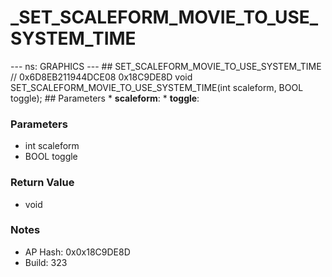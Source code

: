 # _SET_SCALEFORM_MOVIE_TO_USE_SYSTEM_TIME

--- ns: GRAPHICS --- ## SET_SCALEFORM_MOVIE_TO_USE_SYSTEM_TIME  // 0x6D8EB211944DCE08 0x18C9DE8D void SET_SCALEFORM_MOVIE_TO_USE_SYSTEM_TIME(int scaleform, BOOL toggle);   ## Parameters * **scaleform**: * **toggle**:

### Parameters
* int scaleform
* BOOL toggle

### Return Value
* void

### Notes
* AP Hash: 0x0x18C9DE8D
* Build: 323

